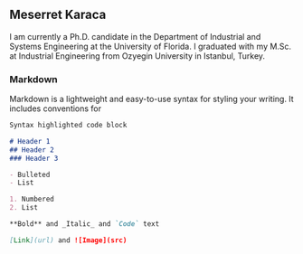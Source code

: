 ## Meserret Karaca

I am currently a Ph.D. candidate in the Department of Industrial and Systems Engineering at the University of Florida. I graduated with my M.Sc. at Industrial Engineering from Ozyegin University in Istanbul, Turkey.



### Markdown

Markdown is a lightweight and easy-to-use syntax for styling your writing. It includes conventions for

```markdown
Syntax highlighted code block

# Header 1
## Header 2
### Header 3

- Bulleted
- List

1. Numbered
2. List

**Bold** and _Italic_ and `Code` text

[Link](url) and ![Image](src)
```

